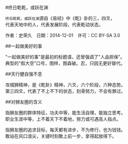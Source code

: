 #终日乾乾，或跃在渊

`终日乾乾，或跃在渊`源自《易经》中《乾》卦的三，四爻，  
代表天地中的人，代表发展阶段，代表乾动状态。

作者：史荣久　日期：2014-12-01　许可：CC BY-SA 3.0  

##一起做美好的事

"一起做美好的事"是最初的标题语，还曾强调了"人品担保"。  
典型的"假大空"口号，图样，图森破。忍，只因无更好替代。  

##天行健自强不息

攻城狮精神，是《乾卦》精神，六爻，六个阶段，六种态势。  
第三四爻，代表了不上不下的状态，刻骨努力，不会有罪过。  

##对狮友圈的含义

指狮友圈的群体特征，功夫中等，能生活自理，能独立思考。  
职业生涯中等，上不着天下不着地，努力或可遇高人指点。

指狮友圈的追求目标，每天都有进步，不为修行，也为钱钱。  
敢站在风口浪尖，关键时刻敢上前一步，拿得起放得下。

